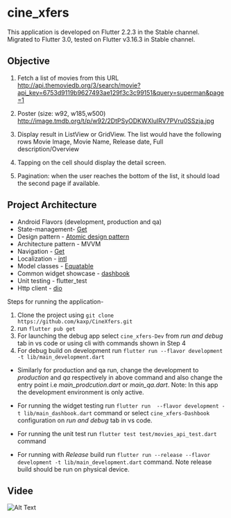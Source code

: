 # cine_xfers
This application is developed on Flutter 2.2.3 in the Stable channel.
Migrated to Flutter 3.0, tested on Flutter v3.16.3 in Stable channel.

## Objective
1. Fetch a list of movies from this URL
http://api.themoviedb.org/3/search/movie?api_key=6753d9119b9627493ae129f3c3c99151&query=superman&page=1
 
2. Poster (size: w92, w185,w500)
http://image.tmdb.org/t/p/w92/2DtPSyODKWXluIRV7PVru0SSzja.jpg
 
3. Display result in ListView or GridView. The list would have the following rows Movie Image, Movie Name, Release date, Full description/Overview
 
4. Tapping on the cell should display the detail screen.
 
5. Pagination: when the user reaches the bottom of the list, it should load the second page if available.


## Project Architecture
- Android Flavors (development, production and qa)
- State-management- [Get](https://pub.dev/packages/get)
- Design pattern - [Atomic design pattern](https://atomicdesign.bradfrost.com/chapter-2/#:~:text=Atomic%20design%20is%20atoms%2C%20molecules,parts%20at%20the%20same%20time.)
- Architecture pattern - MVVM
- Navigation - [Get](https://pub.dev/packages/get)
- Localization - [intl](https://pub.dev/packages/intl)
- Model classes - [Equatable](https://pub.dev/packages/equatable)
- Common widget showcase - [dashbook](https://pub.dev/packages/dashbook)
- Unit testing - flutter_test
- Http client - [dio](https://pub.dev/packages/dio)

Steps for running the application-
1. Clone the project using `git clone https://github.com/kaxp/CineXfers.git`
2. run   `flutter pub get`
3. For launching the debug app select `cine_xfers-Dev` from _run and debug_ tab in vs code or using cli with commands shown in Step 4
4. For debug build on development run  `flutter run --flavor development -t lib/main_development.dart`
  - Similarly for production and qa run, change the development to _production_ and _qa_ respectively in above command and also change the entry point i.e _main_prodcution.dart_ or _main_qa.dart_. Note: In this app the development environment is only active.

- For running the widget testing run `flutter run  --flavor development -t lib/main_dashbook.dart` command or select `cine_xfers-Dashbook` configuration on _run and debug_ tab in vs code.
- For running the unit test run `flutter test test/movies_api_test.dart` command
- For running with _Release_ build run `flutter run --release --flavor development -t lib/main_development.dart` command. Note release build should be run on physical device.

## Videe
![Alt Text](https://github.com/kaxp/CineXfers/blob/7bc096dcde960ef63dd9e9bd4155a60ebc17e69e/screenshots/android.gif)


